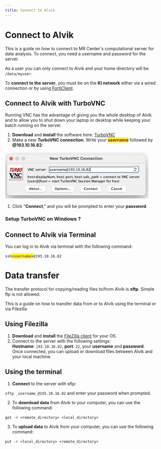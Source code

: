 ```yaml
---
title: Connect to Alvik
---
```


# Connect to Alvik
This is a guide on how to connect to MR Center's computational server for data analysis. To connect, you need a username and password for the server.

As a user you can only connect to Alvik and your home directory will be `/data/myuser`.

To **connect to the server**, you must be on the **KI network** either via a wired connection or by using [FortiClient](https://staff.ki.se/tools-and-support/it-and-telephony/tools-for-working-off-campus/vpn-service-ki-vpn).

## Connect to Alvik with TurboVNC
Running VNC has the advantage of giving you the whole desktop of Alvik and to allow you to shut down your laptop or desktop while keeping your batch running on the server.
1. **Download** and **install** the software here: [TurboVNC](https://www.turbovnc.org/)
2.  Make a new **TurboVNC connection**. Write your <mark style="color:purple;">**username**</mark> followed by **@193.10.16.82:**

![](../../../resources/wiki_images/mrcturboVNC_login.png)

1. Click "**Connect**," and you will be prompted to enter your **password**.

### Setup TurboVNC on Windows ?


## Connect to Alvik via Terminal

You can log in to Alvik via terminal with the following command:

`ssh`<mark style="color:purple;">`<username>`</mark>`@193.10.16.82`

# Data transfer

The transfer protocol for copying/reading files to/from Alvik is **sftp**. Simple ftp is not allowed. 

This is a guide on how to transfer data from or to Alvik using the terminal or via Filezilla

## Using Filezilla

1. **Download** and **install** the [FileZilla client](https://filezilla-project.org) for your OS.
2. Connect to the server with the following settings: \
   **Hostname**: `193.10.16.82`, **port**: `22`, your **username** and **password**. \
   Once connected, you can upload or download files between Alvik and your local machine.

## Using the terminal

1. **Connect** to the server with sftp:

&#x20;`sftp _username_@193.10.16.82` and enter your password when prompted.

2. To **download data** from Alvik to your computer, you can use the following command:

`get -r <remote_directory> <local_directory>`

3. To **upload data** to Alvik from your computer, you can use the following command:

`put -r <local_directory> <remote_directory>`

